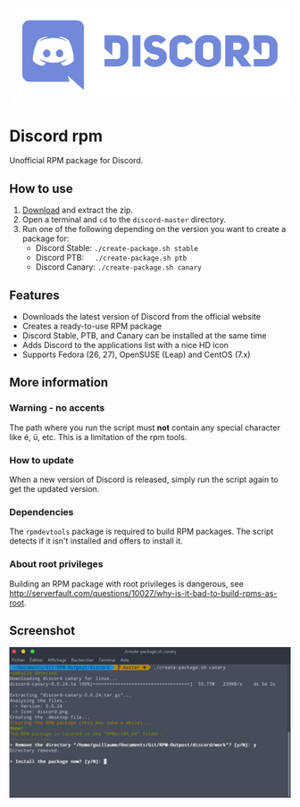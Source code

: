 ![discord logo](discord-logo-wordmark.png)

# Discord rpm
Unofficial RPM package for Discord.

## How to use
1. [Download](https://github.com/RPM-Outpost/discord/archive/master.zip) and extract the zip.
2. Open a terminal and `cd` to the `discord-master` directory.
3. Run one of the following depending on the version you want to create a package for:
    - Discord Stable: `./create-package.sh stable`
    - Discord PTB: &nbsp;&nbsp;&nbsp; `./create-package.sh ptb`
    - Discord Canary: `./create-package.sh canary`

## Features
- Downloads the latest version of Discord from the official website
- Creates a ready-to-use RPM package
- Discord Stable, PTB, and Canary can be installed at the same time
- Adds Discord to the applications list with a nice HD icon
- Supports Fedora (26, 27), OpenSUSE (Leap) and CentOS (7.x)

## More information

### Warning - no accents

The path where you run the script must **not** contain any special character like é, ü, etc. This is a limitation of the rpm tools.

### How to update

When a new version of Discord is released, simply run the script again to get the updated version.

### Dependencies
The `rpmdevtools` package is required to build RPM packages. The script detects if it isn't installed and offers to install it.

### About root privileges
Building an RPM package with root privileges is dangerous, see http://serverfault.com/questions/10027/why-is-it-bad-to-build-rpms-as-root.

## Screenshot
![beautiful screenshot](screenshot.png)
